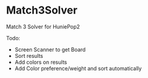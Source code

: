 # Match3Solver

Match 3 Solver for HuniePop2

Todo:
- Screen Scanner to get Board
- Sort results
- Add colors on results
- Add Color preference/weight and sort automatically
